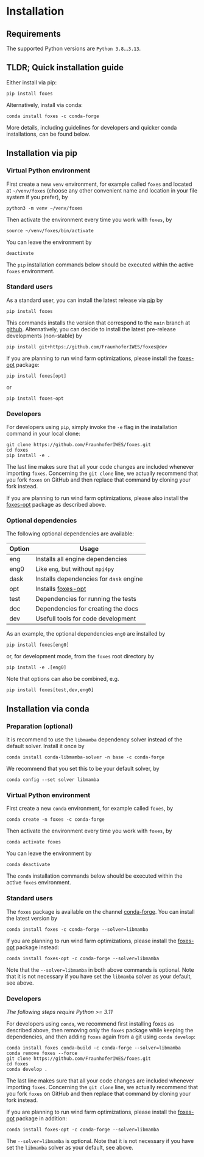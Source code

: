 # Installation

## Requirements

The supported Python versions are `Python 3.8`...`3.13`.

## TLDR; Quick installation guide

Either install via pip:

```console
pip install foxes
```

Alternatively, install via conda:

```console
conda install foxes -c conda-forge
```

More details, including guidelines for developers and 
quicker conda installations, can be found below.

## Installation via pip

### Virtual Python environment

First create a new `venv` environment, for example called `foxes` and located at `~/venv/foxes` (choose any other convenient name and location in your file system if you prefer), by

```console
python3 -m venv ~/venv/foxes
```

Then activate the environment every time you work with `foxes`, by

```console
source ~/venv/foxes/bin/activate
```

You can leave the environment by

```console
deactivate
```

The `pip` installation commands below should be executed within the active `foxes` environment.

### Standard users

As a standard user, you can install the latest release via [pip](https://pypi.org/project/foxes/) by

```console
pip install foxes
```

This commands installs the version that correspond to the `main` branch at [github](https://github.com/FraunhoferIWES/foxes). Alternatively, you can decide to install the latest pre-release developments (non-stable) by

```console
pip install git+https://github.com/FraunhoferIWES/foxes@dev
```

If you are planning to run wind farm optimizations, please install the 
[foxes-opt](https://github.com/FraunhoferIWES/foxes-opt) package:

```console
pip install foxes[opt]
```

or

```console
pip install foxes-opt
```

### Developers

For developers using `pip`, simply invoke the `-e` flag in the installation command in your local clone:

```console
git clone https://github.com/FraunhoferIWES/foxes.git
cd foxes
pip install -e .
```
The last line makes sure that all your code changes are included whenever importing `foxes`. Concerning the `git clone` line, we actually recommend that you fork `foxes` on GitHub and then replace that command by cloning your fork instead.

If you are planning to run wind farm optimizations, please also install the 
[foxes-opt](https://github.com/FraunhoferIWES/foxes-opt) package as described above.

### Optional dependencies

The following optional dependencies are available:


| Option | Usage                              |
|--------|------------------------------------|
| eng    | Installs all engine dependencies   |
| eng0   | Like `eng`, but without `mpi4py`   |
| dask   | Installs dependencies for `dask` engine |
| opt    | Installs [foxes-opt](https://github.com/FraunhoferIWES/foxes-opt)  |
| test   | Dependencies for running the tests |
| doc    | Dependencies for creating the docs |
| dev    | Usefull tools for code development |

As an example, the optional dependencies `eng0` are installed by

```console
pip install foxes[eng0]
```

or, for development mode, from the `foxes` root directory by

```console
pip install -e .[eng0]
```

Note that options can also be combined, e.g.

```console
pip install foxes[test,dev,eng0]
```

## Installation via conda

### Preparation (optional)

It is recommend to use the `libmamba` dependency solver instead of the default solver. Install it once by

```console
conda install conda-libmamba-solver -n base -c conda-forge
```

We recommend that you set this to be your default solver, by

```console
conda config --set solver libmamba
```

### Virtual Python environment

First create a new `conda` environment, for example called `foxes`, by

```console
conda create -n foxes -c conda-forge
```

Then activate the environment every time you work with `foxes`, by

```console
conda activate foxes
```

You can leave the environment by

```console
conda deactivate
```

The `conda` installation commands below should be executed within the active `foxes` environment.

### Standard users

The `foxes` package is available on the channel [conda-forge](https://anaconda.org/conda-forge/foxes). You can install the latest version by

```console
conda install foxes -c conda-forge --solver=libmamba
```

If you are planning to run wind farm optimizations, please install the 
[foxes-opt](https://github.com/FraunhoferIWES/foxes-opt) package instead:

```console
conda install foxes-opt -c conda-forge --solver=libmamba
```

Note that the `--solver=libmamba` in both above commands is optional. Note that it is not necessary if you have set the `libmamba` solver as your default, see above.

### Developers

*The following steps require Python >= 3.11*

For developers using `conda`, we recommend first installing foxes as described above, then removing only the `foxes` package while keeping the dependencies, and then adding `foxes` again from a git using `conda develop`:

```console
conda install foxes conda-build -c conda-forge --solver=libmamba
conda remove foxes --force
git clone https://github.com/FraunhoferIWES/foxes.git
cd foxes
conda develop .
```

The last line makes sure that all your code changes are included whenever importing `foxes`. 
Concerning the `git clone` line, we actually recommend that you fork `foxes` on GitHub and then replace that command by cloning your fork instead.

If you are planning to run wind farm optimizations, please install the 
[foxes-opt](https://github.com/FraunhoferIWES/foxes-opt) package in addition:

```console
conda install foxes-opt -c conda-forge --solver=libmamba
```

The `--solver=libmamba` is optional. Note that it is not necessary if you have set the `libmamba` solver as your default, see above.
